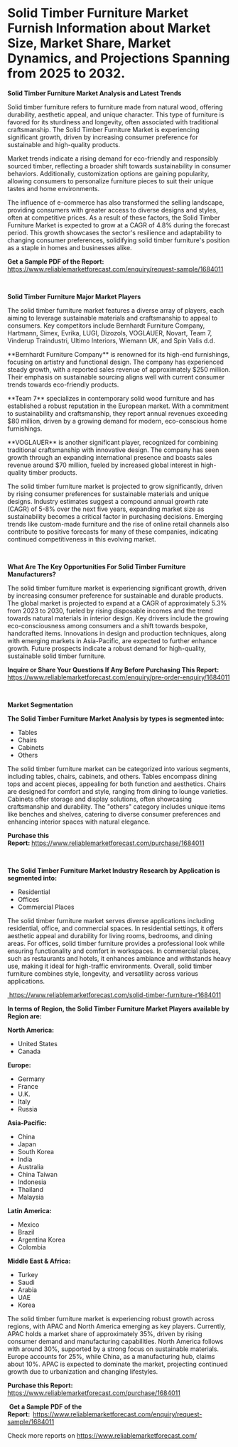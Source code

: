 <p><h1>Solid Timber Furniture Market Furnish Information about Market Size, Market Share, Market Dynamics, and Projections Spanning from 2025 to 2032.</h1></p><p><strong>Solid Timber Furniture Market Analysis and Latest Trends</strong></p>
<p><p>Solid timber furniture refers to furniture made from natural wood, offering durability, aesthetic appeal, and unique character. This type of furniture is favored for its sturdiness and longevity, often associated with traditional craftsmanship. The Solid Timber Furniture Market is experiencing significant growth, driven by increasing consumer preference for sustainable and high-quality products. </p><p>Market trends indicate a rising demand for eco-friendly and responsibly sourced timber, reflecting a broader shift towards sustainability in consumer behaviors. Additionally, customization options are gaining popularity, allowing consumers to personalize furniture pieces to suit their unique tastes and home environments. </p><p>The influence of e-commerce has also transformed the selling landscape, providing consumers with greater access to diverse designs and styles, often at competitive prices. As a result of these factors, the Solid Timber Furniture Market is expected to grow at a CAGR of 4.8% during the forecast period. This growth showcases the sector's resilience and adaptability to changing consumer preferences, solidifying solid timber furniture's position as a staple in homes and businesses alike.</p></p>
<p><strong>Get a Sample PDF of the Report:&nbsp;</strong> <a href="https://www.reliablemarketforecast.com/enquiry/request-sample/1684011?utm_campaign=2478&utm_medium=2&utm_source=Github&utm_content=ia&utm_term=04042025&utm_id=solid-timber-furniture">https://www.reliablemarketforecast.com/enquiry/request-sample/1684011</a></p>
<p>&nbsp;</p>
<p><strong>Solid Timber Furniture Major Market Players</strong></p>
<p><p>The solid timber furniture market features a diverse array of players, each aiming to leverage sustainable materials and craftsmanship to appeal to consumers. Key competitors include Bernhardt Furniture Company, Hartmann, Simex, Evrika, LUGI, Dizozols, VOGLAUER, Novart, Team 7, Vinderup Traindustri, Ultimo Interiors, Wiemann UK, and Spin Valis d.d.</p><p>**Bernhardt Furniture Company** is renowned for its high-end furnishings, focusing on artistry and functional design. The company has experienced steady growth, with a reported sales revenue of approximately $250 million. Their emphasis on sustainable sourcing aligns well with current consumer trends towards eco-friendly products.</p><p>**Team 7** specializes in contemporary solid wood furniture and has established a robust reputation in the European market. With a commitment to sustainability and craftsmanship, they report annual revenues exceeding $80 million, driven by a growing demand for modern, eco-conscious home furnishings.</p><p>**VOGLAUER** is another significant player, recognized for combining traditional craftsmanship with innovative design. The company has seen growth through an expanding international presence and boasts sales revenue around $70 million, fueled by increased global interest in high-quality timber products.</p><p>The solid timber furniture market is projected to grow significantly, driven by rising consumer preferences for sustainable materials and unique designs. Industry estimates suggest a compound annual growth rate (CAGR) of 5-8% over the next five years, expanding market size as sustainability becomes a critical factor in purchasing decisions. Emerging trends like custom-made furniture and the rise of online retail channels also contribute to positive forecasts for many of these companies, indicating continued competitiveness in this evolving market.</p></p>
<p>&nbsp;</p>
<p><strong>What Are The Key Opportunities For Solid Timber Furniture Manufacturers?</strong></p>
<p><p>The solid timber furniture market is experiencing significant growth, driven by increasing consumer preference for sustainable and durable products. The global market is projected to expand at a CAGR of approximately 5.3% from 2023 to 2030, fueled by rising disposable incomes and the trend towards natural materials in interior design. Key drivers include the growing eco-consciousness among consumers and a shift towards bespoke, handcrafted items. Innovations in design and production techniques, along with emerging markets in Asia-Pacific, are expected to further enhance growth. Future prospects indicate a robust demand for high-quality, sustainable solid timber furniture.</p></p>
<p><strong>Inquire or Share Your Questions If Any Before Purchasing This Report:</strong> <a href="https://www.reliablemarketforecast.com/enquiry/pre-order-enquiry/1684011?utm_campaign=2478&utm_medium=2&utm_source=Github&utm_content=ia&utm_term=04042025&utm_id=solid-timber-furniture">https://www.reliablemarketforecast.com/enquiry/pre-order-enquiry/1684011</a></p>
<p>&nbsp;</p>
<p><strong>Market Segmentation</strong></p>
<p><strong>The Solid Timber Furniture Market Analysis by types is segmented into:</strong></p>
<p><ul><li>Tables</li><li>Chairs</li><li>Cabinets</li><li>Others</li></ul></p>
<p><p>The solid timber furniture market can be categorized into various segments, including tables, chairs, cabinets, and others. Tables encompass dining tops and accent pieces, appealing for both function and aesthetics. Chairs are designed for comfort and style, ranging from dining to lounge varieties. Cabinets offer storage and display solutions, often showcasing craftsmanship and durability. The "others" category includes unique items like benches and shelves, catering to diverse consumer preferences and enhancing interior spaces with natural elegance.</p></p>
<p><strong>Purchase this Report:&nbsp;</strong><a href="https://www.reliablemarketforecast.com/purchase/1684011?utm_campaign=2478&utm_medium=2&utm_source=Github&utm_content=ia&utm_term=04042025&utm_id=solid-timber-furniture">https://www.reliablemarketforecast.com/purchase/1684011</a></p>
<p>&nbsp;</p>
<p><strong>The Solid Timber Furniture Market Industry Research by Application is segmented into:</strong></p>
<p><ul><li>Residential</li><li>Offices</li><li>Commercial Places</li></ul></p>
<p><p>The solid timber furniture market serves diverse applications including residential, office, and commercial spaces. In residential settings, it offers aesthetic appeal and durability for living rooms, bedrooms, and dining areas. For offices, solid timber furniture provides a professional look while ensuring functionality and comfort in workspaces. In commercial places, such as restaurants and hotels, it enhances ambiance and withstands heavy use, making it ideal for high-traffic environments. Overall, solid timber furniture combines style, longevity, and versatility across various applications.</p></p>
<p><a href="https://www.reliablemarketforecast.com/solid-timber-furniture-r1684011?utm_campaign=2478&utm_medium=2&utm_source=Github&utm_content=ia&utm_term=04042025&utm_id=solid-timber-furniture">&nbsp;https://www.reliablemarketforecast.com/solid-timber-furniture-r1684011</a></p>
<p><strong>In terms of Region, the Solid Timber Furniture Market Players available by Region are:</strong></p>
<p>
    <p> <strong> North America: </strong>
        <ul>
            <li>United States</li>
            <li>Canada</li>
        </ul>
        </p> 
    <p> <strong> Europe: </strong>
        <ul>
            <li>Germany</li>
            <li>France</li>
            <li>U.K.</li>
            <li>Italy</li>
            <li>Russia</li>
        </ul>
        </p> 
    <p> <strong> Asia-Pacific: </strong>
        <ul>
            <li>China</li>
            <li>Japan</li>
            <li>South Korea</li>
            <li>India</li>
            <li>Australia</li>
            <li>China Taiwan</li>
            <li>Indonesia</li>
            <li>Thailand</li>
            <li>Malaysia</li>
        </ul>
        </p> 
    <p> <strong> Latin America: </strong>
        <ul>
            <li>Mexico</li>
            <li>Brazil</li>
            <li>Argentina Korea</li>
            <li>Colombia</li>
        </ul>
        </p> 
    <p> <strong> Middle East & Africa: </strong>
        <ul>
            <li>Turkey</li>
            <li>Saudi</li>
            <li>Arabia</li>
            <li>UAE</li>
            <li>Korea</li>
        </ul>
    </p>
    </p>
<p><p>The solid timber furniture market is experiencing robust growth across regions, with APAC and North America emerging as key players. Currently, APAC holds a market share of approximately 35%, driven by rising consumer demand and manufacturing capabilities. North America follows with around 30%, supported by a strong focus on sustainable materials. Europe accounts for 25%, while China, as a manufacturing hub, claims about 10%. APAC is expected to dominate the market, projecting continued growth due to urbanization and changing lifestyles.</p></p>
<p><strong>Purchase this Report: </strong><a href="https://www.reliablemarketforecast.com/purchase/1684011?utm_campaign=2478&utm_medium=2&utm_source=Github&utm_content=ia&utm_term=04042025&utm_id=solid-timber-furniture">https://www.reliablemarketforecast.com/purchase/1684011</a></p>
<p>&nbsp;<strong>Get a Sample PDF of the Report:&nbsp;&nbsp;</strong><a href="https://www.reliablemarketforecast.com/enquiry/request-sample/1684011?utm_campaign=2478&utm_medium=2&utm_source=Github&utm_content=ia&utm_term=04042025&utm_id=solid-timber-furniture">https://www.reliablemarketforecast.com/enquiry/request-sample/1684011</a></p>
<p><strong></strong></p>
<p>Check more reports on <a href="https://www.reliablemarketforecast.com/?utm_campaign=2478&utm_medium=2&utm_source=Github&utm_content=ia&utm_term=04042025&utm_id=solid-timber-furniture">https://www.reliablemarketforecast.com/</a></p>